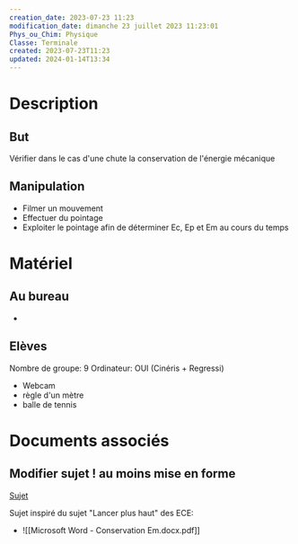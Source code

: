 ```yaml
---
creation_date: 2023-07-23 11:23
modification_date: dimanche 23 juillet 2023 11:23:01
Phys_ou_Chim: Physique
Classe: Terminale
created: 2023-07-23T11:23
updated: 2024-01-14T13:34
---
```


# Description
## But
Vérifier dans le cas d'une chute la conservation de l'énergie mécanique
## Manipulation
- Filmer un mouvement
- Effectuer du pointage
- Exploiter le pointage afin de déterminer Ec, Ep et Em au cours du temps
# Matériel
## Au bureau

-

## Elèves

Nombre de groupe: 9
Ordinateur: OUI (Cinéris + Regressi)

- Webcam
- règle d'un mètre
- balle de tennis


# Documents associés
## Modifier sujet ! au moins mise en forme 

[Sujet](https://drive.google.com/file/d/17o9VpLSAi5lqE3v3ORDBVcfv2QcPCGxm/view?usp=share_link)

Sujet inspiré du sujet "Lancer plus haut" des ECE: 
- ![[Microsoft Word - Conservation Em.docx.pdf]]